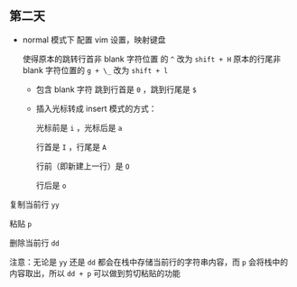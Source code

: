 ## 第二天

- normal 模式下
  配置 vim 设置，映射键盘

  使得原本的跳转行首非 blank 字符位置 的 `^` 改为 `shift + H` 原本的行尾非 blank 字符位置的 `g + \_` 改为 `shift + l`

  - 包含 blank 字符
    跳到行首是 `0` ，跳到行尾是 `$`

  - 插入光标转成 insert 模式的方式：

    光标前是 `i` ，光标后是 `a`

    行首是 `I` ，行尾是 `A`

    行前（即新建上一行）是 `O`

    行后是 `o`

复制当前行 `yy`

粘贴 `p`

删除当前行 `dd`

注意：无论是 `yy` 还是 `dd` 都会在栈中存储当前行的字符串内容，而 `p` 会将栈中的内容取出，所以 `dd + p` 可以做到剪切粘贴的功能
